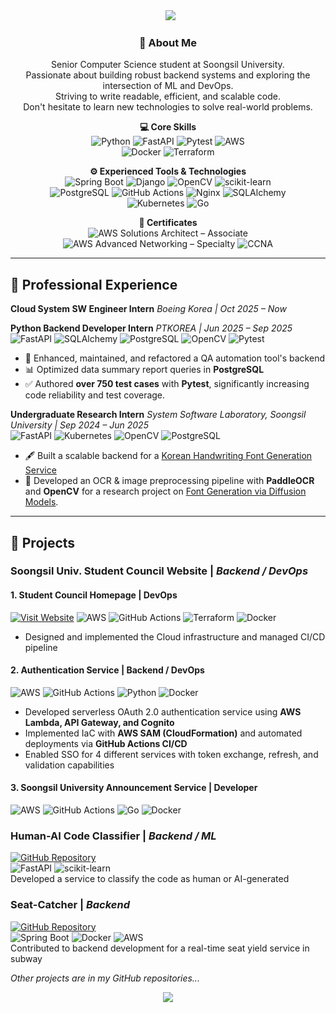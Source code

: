<div align="center">
  <img src="https://capsule-render.vercel.app/api?type=waving&height=280&color=gradient&customColorList=4&text=UIJONG%20YANG&fontAlign=39&textBg=false">
</div>

<div align="center">

### 👋 About Me
Senior Computer Science student at Soongsil University.  
Passionate about building robust backend systems and exploring the intersection of ML and DevOps.  
Striving to write readable, efficient, and scalable code.  
Don't hesitate to learn new technologies to solve real-world problems.

**💻 Core Skills**  
![Python](https://img.shields.io/badge/Python-3776AB?style=flat&logo=python&logoColor=white)
![FastAPI](https://img.shields.io/badge/FastAPI-009688?style=flat&logo=fastapi&logoColor=white)
![Pytest](https://img.shields.io/badge/Pytest-0A9EDC?style=flat&logo=pytest&logoColor=white)
![AWS](https://img.shields.io/badge/AWS-232F3E?style=flat&logo=amazonaws&logoColor=white)  
![Docker](https://img.shields.io/badge/Docker-2496ED?style=flat&logo=docker&logoColor=white)
![Terraform](https://img.shields.io/badge/Terraform-623CE4?style=flat&logo=terraform&logoColor=white)

**⚙️ Experienced Tools & Technologies**  
![Spring Boot](https://img.shields.io/badge/Spring%20Boot-6DB33F?style=flat&logo=springboot&logoColor=white)
![Django](https://img.shields.io/badge/Django-092E20?style=flat&logo=django&logoColor=white)
![OpenCV](https://img.shields.io/badge/OpenCV-5C3EE8?style=flat&logo=opencv&logoColor=white)
![scikit-learn](https://img.shields.io/badge/scikit--learn-F7931E?style=flat&logo=scikitlearn&logoColor=white)  
![PostgreSQL](https://img.shields.io/badge/PostgreSQL-4169E1?style=flat&logo=postgresql&logoColor=white)
![GitHub Actions](https://img.shields.io/badge/GitHub%20Actions-2088FF?style=flat&logo=githubactions&logoColor=white)
![Nginx](https://img.shields.io/badge/Nginx-009639?style=flat&logo=nginx&logoColor=white)
![SQLAlchemy](https://img.shields.io/badge/SQLAlchemy-D71F00?style=flat)  
![Kubernetes](https://img.shields.io/badge/Kubernetes-2496ED?style=flat&logo=kubernetes&logoColor=white)
![Go](https://img.shields.io/badge/Go-00ADD8?style=flat&logo=go&logoColor=white)

**📜 Certificates**  
![AWS Solutions Architect – Associate](https://img.shields.io/badge/AWS%20Solutions%20Architect%20%E2%80%93%20Associate-232F3E?style=flat&logo=amazonaws&logoColor=white)
![AWS Advanced Networking – Specialty](https://img.shields.io/badge/AWS%20Advanced%20Networking%20%E2%80%93%20Specialty-232F3E?style=flat&logo=amazonaws&logoColor=white)
![CCNA](https://img.shields.io/badge/Cisco%20CCNA-1BA0D7?style=flat&logo=cisco&logoColor=white)

</div>

---

## 💼 Professional Experience

**Cloud System SW Engineer Intern** *Boeing Korea | Oct 2025 – Now*  

**Python Backend Developer Intern** *PTKOREA | Jun 2025 – Sep 2025*  
![FastAPI](https://img.shields.io/badge/FastAPI-009688?style=flat&logo=fastapi&logoColor=white)
![SQLAlchemy](https://img.shields.io/badge/SQLAlchemy-D71F00?style=flat)
![PostgreSQL](https://img.shields.io/badge/PostgreSQL-4169E1?style=flat&logo=postgresql&logoColor=white)
![OpenCV](https://img.shields.io/badge/OpenCV-5C3EE8?style=flat&logo=opencv&logoColor=white)
![Pytest](https://img.shields.io/badge/Pytest-0A9EDC?style=flat&logo=pytest&logoColor=white)  
* 🧪 Enhanced, maintained, and refactored a QA automation tool's backend
* 📊 Optimized data summary report queries in **PostgreSQL**
* ✅ Authored **over 750 test cases** with **Pytest**, significantly increasing code reliability and test coverage.

**Undergraduate Research Intern** *System Software Laboratory, Soongsil University | Sep 2024 – Jun 2025*  
![FastAPI](https://img.shields.io/badge/FastAPI-009688?style=flat&logo=fastapi&logoColor=white)
![Kubernetes](https://img.shields.io/badge/Kubernetes-2496ED?style=flat&logo=kubernetes&logoColor=white)
![OpenCV](https://img.shields.io/badge/OpenCV-5C3EE8?style=flat&logo=opencv&logoColor=white)
![PostgreSQL](https://img.shields.io/badge/PostgreSQL-4169E1?style=flat&logo=postgresql&logoColor=white)
* 🖋️ Built a scalable backend for a [Korean Handwriting Font Generation Service](https://www.koreascience.kr/article/CFKO202404272002306.pdf)
* 🧠 Developed an OCR & image preprocessing pipeline with **PaddleOCR** and **OpenCV** for a research project on [Font Generation via Diffusion Models](https://www.manuscriptlink.com/society/kips/conference/ask2025/programBook/presentation/pdf/oral/KIPS_C2025A0202).

---

## 🚀 Projects

### **Soongsil Univ. Student Council Website** | *Backend / DevOps*

#### 1. Student Council Homepage | DevOps
  [![Visit Website](https://img.shields.io/badge/Visit-Website-1E90FF?style=flat)](https://stu.ssu.ac.kr/)
  ![AWS](https://img.shields.io/badge/AWS-232F3E?style=flat&logo=amazonaws&logoColor=white)
  ![GitHub Actions](https://img.shields.io/badge/GitHub%20Actions-2088FF?style=flat&logo=githubactions&logoColor=white)
  ![Terraform](https://img.shields.io/badge/Terraform-623CE4?style=flat&logo=terraform&logoColor=white)
  ![Docker](https://img.shields.io/badge/Docker-2496ED?style=flat&logo=docker&logoColor=white)  
  - Designed and implemented the Cloud infrastructure and managed CI/CD pipeline

#### 2. Authentication Service | Backend / DevOps
  ![AWS](https://img.shields.io/badge/AWS-232F3E?style=flat&logo=amazonaws&logoColor=white)
  ![GitHub Actions](https://img.shields.io/badge/GitHub%20Actions-2088FF?style=flat&logo=githubactions&logoColor=white)
  ![Python](https://img.shields.io/badge/Python-3776AB?style=flat&logo=python&logoColor=white)
  ![Docker](https://img.shields.io/badge/Docker-2496ED?style=flat&logo=docker&logoColor=white)
  - Developed serverless OAuth 2.0 authentication service using **AWS Lambda, API Gateway, and Cognito**
  - Implemented IaC with **AWS SAM (CloudFormation)** and automated deployments via **GitHub Actions CI/CD**
  - Enabled SSO for 4 different services with token exchange, refresh, and validation capabilities

#### 3. Soongsil University Announcement Service | Developer
  ![AWS](https://img.shields.io/badge/AWS-232F3E?style=flat&logo=amazonaws&logoColor=white)
  ![GitHub Actions](https://img.shields.io/badge/GitHub%20Actions-2088FF?style=flat&logo=githubactions&logoColor=white)
  ![Go](https://img.shields.io/badge/Python-3776AB?style=flat&logo=python&logoColor=white)
  ![Docker](https://img.shields.io/badge/Docker-2496ED?style=flat&logo=docker&logoColor=white)
  
### **Human-AI Code Classifier** | *Backend / ML*  
  [![GitHub Repository](https://img.shields.io/badge/GitHub-Repository-181717?style=flat&logo=github&logoColor=white)](https://github.com/SSU2025-PS-MLProject/Human-AI-Code-Classifier)  
  ![FastAPI](https://img.shields.io/badge/FastAPI-009688?style=flat&logo=fastapi&logoColor=white)
  ![scikit-learn](https://img.shields.io/badge/scikit--learn-F7931E?style=flat&logo=scikitlearn&logoColor=white)  
  Developed a service to classify the code as human or AI-generated  

### **Seat-Catcher** | *Backend*  
  [![GitHub Repository](https://img.shields.io/badge/GitHub-Repository-181717?style=flat&logo=github&logoColor=white)](https://github.com/seat-catcher/SeatCatcher-API)  
  ![Spring Boot](https://img.shields.io/badge/Spring%20Boot-6DB33F?style=flat&logo=springboot&logoColor=white)
  ![Docker](https://img.shields.io/badge/Docker-2496ED?style=flat&logo=docker&logoColor=white)
  ![AWS](https://img.shields.io/badge/AWS-232F3E?style=flat&logo=amazonaws&logoColor=white)  
  Contributed to backend development for a real-time seat yield service in subway

*Other projects are in my GitHub repositories...*
<br>
<div align="center">
<img src="https://capsule-render.vercel.app/api?type=waving&color=gradient&customColorList=4&height=120&animation=fadeIn&section=footer&fontAlign=70">
</div>
